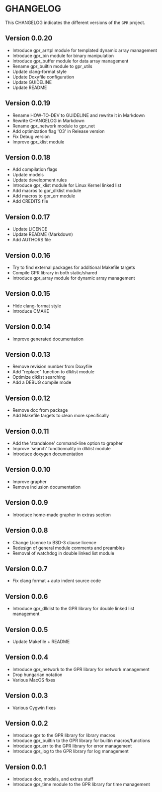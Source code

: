 # GHANGELOG

This CHANGELOG indicates the different versions of the `GPR` project.

## Version 0.0.20

- Introduce gpr_arrtpl module for templated dynamic array management
- Introduce gpr_bin module for binary manipulation
- Introduce gpr_buffer module for data array management
- Rename gpr_builtin module to gpr_utils
- Update clang-format style
- Update Doxyfile configuration
- Update GUIDELINE
- Update README

## Version 0.0.19

- Rename HOW-TO-DEV to GUIDELINE and rewrite it in Markdown
- Rewrite CHANGELOG in Markdown
- Rename gpr_network module to gpr_net
- Add optimization flag 'O3' in Release version
- Fix Debug version
- Improve gpr_klist module

## Version 0.0.18

- Add compilation flags
- Update models
- Update development rules
- Introduce gpr_klist module for Linux Kernel linked list
- Add macros to gpr_dlklist module
- Add macros to gpr_err module
- Add CREDITS file

## Version 0.0.17

- Update LICENCE
- Update README (Markdown)
- Add AUTHORS file

## Version 0.0.16

- Try to find external packages for additional Makefile targets
- Compile GPR library in both static/shared
- Introduce gpr_array module for dynamic array management

## Version 0.0.15

- Hide clang-format style
- Introduce CMAKE

## Version 0.0.14

- Improve generated documentation

## Version 0.0.13

- Remove revision number from Doxyfile
- Add "replace" function to dlklist module
- Optimize dlklist searching
- Add a DEBUG compile mode

## Version 0.0.12

- Remove doc from package
- Add Makefile targets to clean more specifically

## Version 0.0.11

- Add the 'standalone' command-line option to grapher
- Improve 'search' functionnality in dlklist module
- Introduce doxygen documentation

## Version 0.0.10

- Improve grapher
- Remove inclusion documentation

## Version 0.0.9

- Introduce home-made grapher in extras section

## Version 0.0.8

- Change Licence to BSD-3 clause licence
- Redesign of general module comments and preambles
- Removal of watchdog in double linked list module

## Version 0.0.7

- Fix clang format + auto indent source code

## Version 0.0.6

- Introduce gpr_dlklist to the GPR library for double linked list management

## Version 0.0.5

- Update Makefile + README

## Version 0.0.4

- Introduce gpr_network to the GPR library for network management
- Drop hungarian notation
- Various MacOS fixes

## Version 0.0.3

- Various Cygwin fixes

## Version 0.0.2

- Introduce gpr to the GPR library for library macros
- Introduce gpr_builtin to the GPR library for builtin macros/functions
- Introduce gpr_err to the GPR library for error management
- Introduce gpr_log to the GPR library for log management

## Version 0.0.1

- Introduce doc, models, and extras stuff
- Introduce gpr_time module to the GPR library for time management
